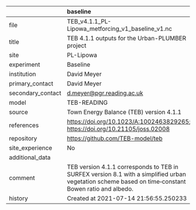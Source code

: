 |                   | baseline                                                                                                                                            |
|:------------------|:----------------------------------------------------------------------------------------------------------------------------------------------------|
| file              | TEB_v4.1.1_PL-Lipowa_metforcing_v1_baseline_v1.nc                                                                                                   |
| title             | TEB 4.1.1 outputs for the Urban-PLUMBER project                                                                                                     |
| site              | PL-Lipowa                                                                                                                                           |
| experiment        | Baseline                                                                                                                                            |
| institution       | David Meyer                                                                                                                                         |
| primary_contact   | David Meyer                                                                                                                                         |
| secondary_contact | d.meyer@pgr.reading.ac.uk                                                                                                                           |
| model             | TEB-READING                                                                                                                                         |
| source            | Town Energy Balance (TEB) version 4.1.1                                                                                                             |
| references        | https://doi.org/10.1023/A:1002463829265; https://doi.org/10.21105/joss.02008                                                                        |
| repository        | https://github.com/TEB-model/teb                                                                                                                    |
| site_experience   | No                                                                                                                                                  |
| additional_data   |                                                                                                                                                     |
| comment           | TEB version 4.1.1 corresponds to TEB in SURFEX version 8.1 with a simplified urban vegetation scheme based on time‐constant Bowen ratio and albedo. |
| history           | Created at 2021-07-14 21:56:55.250233                                                                                                               |
